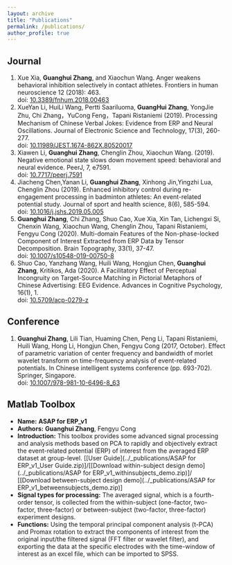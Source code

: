 ```yaml
---
layout: archive
title: "Publications"
permalink: /publications/
author_profile: true
---
```


Journal
------
1. Xue Xia, **Guanghui Zhang**, and Xiaochun Wang. Anger weakens behavioral inhibition selectively in contact athletes. Frontiers in human neuroscience 12 (2018): 463.<br>doi: [10.3389/fnhum.2018.00463](https://doi.org/10.3389/fnhum.2018.00463)
2. XueYan Li, HuiLi Wang, Pertti Saariluoma, **GuangHui Zhang**, YongJie Zhu, Chi Zhang，YuCong Feng，Tapani Ristaniemi (2019). Processing Mechanism of Chinese Verbal Jokes: Evidence from ERP and Neural Oscillations. Journal of Electronic Science and Technology, 17(3), 260-277. <br>doi: [10.11989/JEST.1674-862X.80520017](https://doi.org/10.11989/JEST.1674-862X.80520017)
3. Xiawen Li, **Guanghui Zhang**, Chenglin Zhou, Xiaochun Wang. (2019). Negative emotional state slows down movement speed: behavioral and neural evidence. PeerJ, 7, e7591.<br>doi: [10.7717/peerj.7591](https://doi.org/10.7717/peerj.7591)
4. Jiacheng Chen,Yanan Li, **Guanghui Zhang**, Xinhong Jin,Yingzhi Lua, Chenglin Zhou (2019). Enhanced inhibitory control during re-engagement processing in badminton athletes: An event-related potential study. Journal of sport and health science, 8(6), 585-594.<br>doi: [10.1016/j.jshs.2019.05.005](https://doi.org/10.1016/j.jshs.2019.05.005)
5. **Guanghui Zhang**, Chi Zhang, Shuo Cao, Xue Xia, Xin Tan, Lichengxi Si, Chenxin Wang, Xiaochun Wang, Chenglin Zhou, Tapani Ristaniemi, Fengyu Cong (2020). Multi-domain Features of the Non-phase-locked Component of Interest Extracted from ERP Data by Tensor Decomposition. Brain Topography, 33(1), 37-47. <br>doi: [10.1007/s10548-019-00750-8](https://doi.org/10.1007/s10548-019-00750-8)
6.  Shuo Cao, Yanzhang Wang, Huili Wang, Hongjun Chen, **Guanghui Zhang**, Kritikos, Ada (2020). A Facilitatory Effect of Perceptual Incongruity on Target-Source Matching in Pictorial Metaphors of Chinese Advertising: EEG Evidence. Advances in Cognitive Psychology, 16(1), 1.<br>doi: [10.5709/acp-0279-z](https://doi.org/10.5709/acp-0279-z)

Conference
------
1. **Guanghui Zhang**, Lili Tian, Huaming Chen, Peng Li, Tapani Ristaniemi, Huili Wang, Hong Li, Hongjun Chen, Fengyu Cong (2017, October). Effect of parametric variation of center frequency and bandwidth of morlet wavelet transform on time-frequency analysis of event-related potentials. In Chinese intelligent systems conference (pp. 693-702). Springer, Singapore. <br>doi: [10.1007/978-981-10-6496-8_63](https://doi.org/10.1007/978-981-10-6496-8_63)

Matlab Toolbox
------
- **Name:** **ASAP for ERP_v1**
- **Authors:** **Guanghui Zhang**, Fengyu Cong 
- **Introduction:** This toolbox provides some advanced signal processing and analysis methods based on PCA to rapidly and objectively extract the event-related potential (ERP) of interest from the averaged ERP dataset at group-level. [[User Guide](../_publications/ASAP for ERP_v1_User Guide.zip)]/[[Download within-subject design demo](../_publications/ASAP for ERP_v1_withinsubjects_demo.zip)]/ [[Download between-subject design demo](../_publications/ASAP for ERP_v1_betweensubjects_demo.zip)]
- **Signal types for processing:** The averaged signal, which is a fourth-order tensor, is collected from the within-subject (one-factor, two-factor, three-factor) or between-subject (two-factor, three-factor) experiment designs.  
- **Functions:** Using the temporal principal component analysis (t-PCA) and Promax rotation to extract the components of interest from the original input/the filtered signal (FFT filter or wavelet filter), and exporting the data at the specific electrodes with the time-window of interest as an excel file, which can be imported to SPSS.

